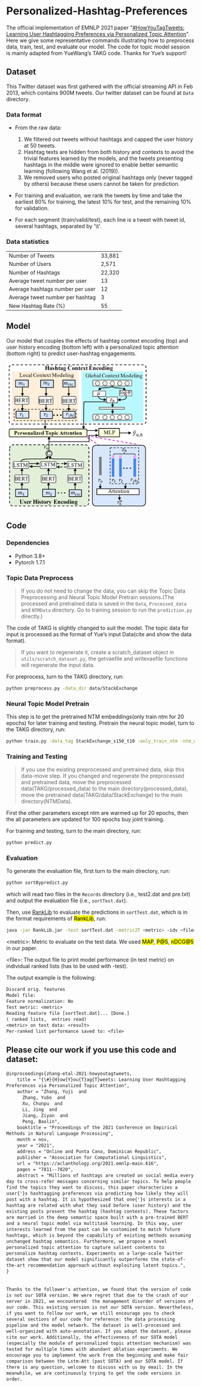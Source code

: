 <!--
 * @Author: your name
 * @Date: 2021-10-17 00:21:46
 * @LastEditTime: 2021-10-17 19:51:10
 * @LastEditors: Please set LastEditors
 * @Description: In User Settings Edit
 * @FilePath: /Personalized-Hashtag-Preferences/README.md
-->

# Personalized-Hashtag-Preferences

The official implementation of EMNLP 2021 paper "[#HowYouTagTweets: Learning User Hashtagging Preferences via Personalized Topic Attention](https://aclanthology.org/2021.emnlp-main.616/)". Here we give some representative commands illustrating how to preprocess data, train, test, and evaluate our model. The code for topic model session is mainly adapted from YueWang’s TAKG code. Thanks for Yue’s support!

## Dataset

This Twitter dataset was first gathered with the official streaming API in Feb 2013, which contains 900M tweets. Our twitter dataset can be found at `Data` directory.

### Data format

- From the raw data:

  1. We filtered out tweets without hashtags and capped the user history at 50 tweets.
  2. Hashtag texts are hidden from both history and contexts to avoid the trivial features learned by the models, and the tweets presenting hashtags in the middle were ignored to enable better semantic learning (following Wang et al. (2019)).
  3. We removed users who posted original hashtags only (never tagged by others) because these users cannot be taken for prediction.

- For training and evaluation, we rank the tweets
  by time and take the earliest 80% for training, the
  latest 10% for test, and the remaining 10% for validation.
- For each segment (train/valid/test), each line is a tweet with tweet id, several hashtags, separated by '\t'.

### Data statistics

<table class="tg">
<tbody>
  <tr>
    <td>Number of Tweets</td>
    <td>33,881</td>
  </tr>
  <tr>
    <td>Number of Users </td>
    <td>2,571</td>
  </tr>
  <tr>
    <td>Number of Hashtags</td>
    <td>22,320</td>
  </tr>
  <tr>
    <td>Average tweet number per user </td>
    <td>13</td>
  </tr>
  <tr>
    <td>Average hashtags number per user </td>
    <td>12</td>
  </tr>
  <tr>
    <td>Average tweet number per hashtag </td>
    <td>3</td>
  </tr>
  <tr>
    <td>New Hashtag Rate (%) </td>
    <td>55</td>
  </tr>
</tbody>
</table>

## Model

Our model that couples the effects of hashtag context encoding (top) and user history encoding (bottom left) with a personalized topic attention (bottom right) to predict user-hashtag engagements.

<img src="https://raw.githubusercontent.com/Yb-Z/images/main/20211017144829.png" width="380"/>

## Code

### Dependencies

- Python 3.8+
- Pytorch 1.7.1

### Topic Data Preprocess

> If you do not need to change the data, you can skip the Topic Data Preprocessing and Neural Topic Model Pretrain sessions.(The processed and pretrained data is saved in the `Data`, `Processed_data` and `NTMData` directory. Go to training session to run the `prediction.py` directly.)

The code of TAKG is slightly changed to suit the model. The topic data for input is processed as the format of Yue’s input Data(cite and show the data format).

> If you want to regenerate it, create a scratch_dataset object in `utils/scratch_dataset.py`, the getvaefile and writevaefile functions will regenerate the input data.

For preprocess, turn to the TAKG directory, run:

```bash
python preprocess.py -data_dir data/StackExchange
```

### Neural Topic Model Pretrain

This step is to get the pretrained NTM embeddings(only train ntm for 20 epochs) for later training and testing.
Pretrain the neural topic model, turn to the TAKG directory, run:

```bash
python train.py -data_tag StackExchange_s150_t10 -only_train_ntm -ntm_warm_up_epochs 20
```

### Training and Testing

> If you use the existing preprocessed and pretrained data, skip this data-move step. If you changed and regenerate the preprocessed and pretrained data, move the preprocessed data(TAKG/processed_data) to the main directory(processed_data), move the pretrained data(TAKG/data/StackExchange) to the main directory(NTMData).

First the other parameters except ntm are warmed up for 20 epochs, then the all parameters are updated for 100 epochs buy joint training.

For training and testing, turn to the main directory, run:

```bash
python predict.py
```

### Evaluation

To generate the evaluation file, first turn to the main directory, run:

```bash
python sortBypredict.py
```

which will read two files in the `Records` directory (i.e., test2.dat and pre.txt) and output the evaluation file (i.e., `sortTest.dat`).

Then, use [RankLib](https://sourceforge.net/p/lemur/wiki/RankLib/) to evaluate the predictions in `sortTest.dat`, which is in the format requirements of <mark>RankLib</mark>, run:

```bash
java -jar RankLib.jar -test sortTest.dat -metric2T <metric> -idv <file>
```

\<metric>: Metric to evaluate on the test data. We used <mark>MAP</mark>, <mark>P@5</mark>, <mark>nDCG@5</mark> in our paper.

\<file>: The output file to print model performance (in test metric) on individual ranked lists (has to be used with -test).

The output example is the following:

```
Discard orig. features
Model file:
Feature normalization: No
Test metric: <metric>
Reading feature file [sortTest.dat]... [Done.]
( ranked lists,  entries read)
<metric> on test data: <result>
Per-ranked list performance saved to: <file>
```

## Please cite our work if you use this code and dataset:

```
@inproceedings{zhang-etal-2021-howyoutagtweets,
    title = "{\#}{H}ow{Y}ou{T}ag{T}weets: Learning User Hashtagging Preferences via Personalized Topic Attention",
    author = "Zhang, Yuji  and
      Zhang, Yubo  and
      Xu, Chunpu  and
      Li, Jing  and
      Jiang, Ziyan  and
      Peng, Baolin",
    booktitle = "Proceedings of the 2021 Conference on Empirical Methods in Natural Language Processing",
    month = nov,
    year = "2021",
    address = "Online and Punta Cana, Dominican Republic",
    publisher = "Association for Computational Linguistics",
    url = "https://aclanthology.org/2021.emnlp-main.616",
    pages = "7811--7820",
    abstract = "Millions of hashtags are created on social media every day to cross-refer messages concerning similar topics. To help people find the topics they want to discuss, this paper characterizes a user{'}s hashtagging preferences via predicting how likely they will post with a hashtag. It is hypothesized that one{'}s interests in a hashtag are related with what they said before (user history) and the existing posts present the hashtag (hashtag contexts). These factors are married in the deep semantic space built with a pre-trained BERT and a neural topic model via multitask learning. In this way, user interests learned from the past can be customized to match future hashtags, which is beyond the capability of existing methods assuming unchanged hashtag semantics. Furthermore, we propose a novel personalized topic attention to capture salient contents to personalize hashtag contexts. Experiments on a large-scale Twitter dataset show that our model significantly outperforms the state-of-the-art recommendation approach without exploiting latent topics.",
}


Thanks to the follower's attention, we found that the version of code is not our SOTA version. We were regret that due to the crash of our server in 2021, we encountered  the management disorder of versions of our code. This existing version is not our SOTA version. Nevertheless, if you want to follow our work, we still encourage you to check several sections of our code for reference: the data processing pipeline and the model network. The dataset is well-processed and well-organized with auto-annotation. If you adopt the dataset, please cite our work. Additionally, the effectiveness of our SOTA model (especially the module of personalized topic attention mechanism) was tested for multiple times with abundant ablation experiments. We encourage you to implement the work from the beginning and make fair comparison between the Lstm-Att (past SOTA) and our SOTA model. If there is any question, welcome to discuss with us by email. In the meanwhile, we are continuously trying to get the code versions in order.
